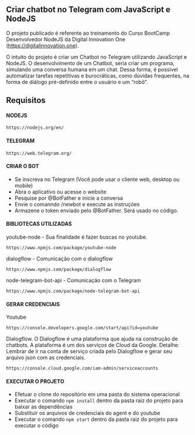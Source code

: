 ## Criar chatbot no Telegram com JavaScript e NodeJS

O projeto publicado é referente ao treinamento do Curso BootCamp Desenvolvedor NodeJS da Digital Innovation One (https://digitalinnovation.one).

O intuito do projeto é criar um Chatbot no Telegram utilizando JavaScript e NodeJS. O desenvolvimento de um Chatbot, seria criar um programa, simulando uma conversa humana em um chat. Dessa forma, é possível automatizar tarefas repetitivas e burocráticas, como dúvidas frequentes, na forma de diálogo pré-definido entre o usuário e um “robô”.


## Requisitos

#### NODEJS
````
https://nodejs.org/en/
````

#### TELEGRAM
```
https://web.telegram.org/
```

#### CRIAR O BOT

- Se inscreva no Telegram (Você pode usar o cliente web, desktop ou mobile)
- Abra o aplicativo ou acesse o website
- Pesquise por @BotFather e inicie a conversa
- Envie o comanndo /newbot e execute as instruções
- Armazene o token enviado pelo @BotFather. Será usado no código.


#### BIBLIOTECAS UTILIZADAS

youtube-node - Sua finalidade é fazer buscas no youtube.
```
https://www.npmjs.com/package/youtube-node 
```

dialogflow - Comunicação com o dialogflow
```
https://www.npmjs.com/package/dialogflow
```

node-telegram-bot-api - Comunicação com o Telegram
```
https://www.npmjs.com/package/node-telegram-bot-api
```

#### GERAR CREDENCIAIS 

Youtube
```
https://console.developers.google.com/start/api?id=youtube
```

Dialogflow. 
O Dialogflow é uma plataforma que ajuda na construção de chatbots. A plataforma é um dos serviços de Cloud da Google.
Detalhe:  Lembrar de ir na conta de serviço criada pelo Dialogflow e gerar seu arquivo json com as credenciais.
```
https://console.cloud.google.com/iam-admin/serviceaccounts 
```

#### EXECUTAR O PROJETO

- Efetuar o clone do repositório em uma pasta do sistema operacional
- Executar o comando `npm install` dentro da pasta raiz do projeto para baixar as dependências
- Substituir os arquivos de credenciais do agent e do youtube
- Executar o comando `npm start` dentro da pasta raiz do projeto para executar o código



